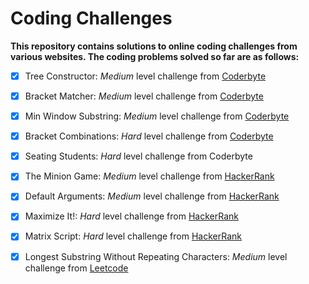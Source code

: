 # Coding Challenges

**This repository contains solutions to online coding challenges from various websites. The coding problems solved so far are as follows:**
- [x] Tree Constructor: *Medium* level challenge from [Coderbyte](https://coderbyte.com/information/Tree%20Constructor)
- [x] Bracket Matcher: *Medium* level challenge from [Coderbyte](https://coderbyte.com/information/Bracket%20Matcher)
- [x] Min Window Substring: *Medium* level challenge from [Coderbyte](https://coderbyte.com/information/Min%20Window%20Substring)
- [x] Bracket Combinations: *Hard* level challenge from [Coderbyte](https://coderbyte.com/information/Bracket%20Combinations)
- [x] Seating Students: *Hard* level challenge from Coderbyte
- [x] The Minion Game: *Medium* level challenge from [HackerRank](https://www.hackerrank.com/challenges/the-minion-game/problem?isFullScreen=true)
- [x] Default Arguments: *Medium* level challenge from [HackerRank](https://www.hackerrank.com/challenges/default-arguments/problem?isFullScreen=true)
- [x] Maximize It!: *Hard* level challenge from [HackerRank](https://www.hackerrank.com/challenges/maximize-it/problem?isFullScreen=true)
- [x] Matrix Script: *Hard* level challenge from [HackerRank](https://www.hackerrank.com/challenges/matrix-script/problem?isFullScreen=true)
- [x] Longest Substring Without Repeating Characters: *Medium* level challenge from [Leetcode](https://leetcode.com/problems/longest-substring-without-repeating-characters/description/)


